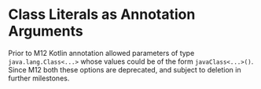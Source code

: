 # Class Literals as Annotation Arguments

Prior to M12 Kotlin annotation allowed parameters of type `java.lang.Class<...>` whose values could be of the form `javaClass<...>()`. 
Since M12 both these options are deprecated, and subject to deletion in further milestones.

